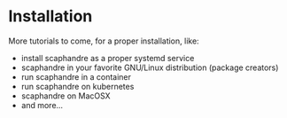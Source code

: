 # Installation

More tutorials to come, for a proper installation, like:

- install scaphandre as a proper systemd service
- scaphandre in your favorite GNU/Linux distribution (package creators)
- run scaphandre in a container
- run scaphandre on kubernetes
- scaphandre on MacOSX
- and more...